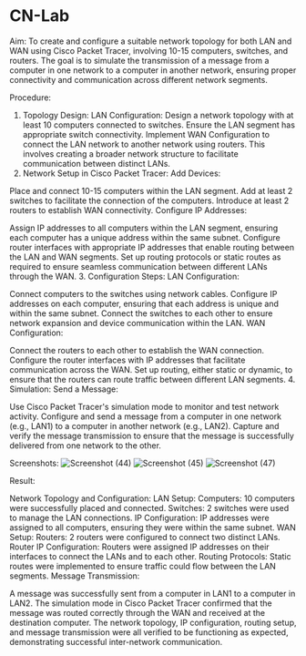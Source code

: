 # CN-Lab
Aim:
To create and configure a suitable network topology for both LAN and WAN using Cisco Packet Tracer, involving 10-15 computers, switches, and routers. The goal is to simulate the transmission of a message from a computer in one network to a computer in another network, ensuring proper connectivity and communication across different network segments.

Procedure:
1. Topology Design:
LAN Configuration:
Design a network topology with at least 10 computers connected to switches. Ensure the LAN segment has appropriate switch connectivity.
Implement WAN Configuration to connect the LAN network to another network using routers. This involves creating a broader network structure to facilitate communication between distinct LANs.
2. Network Setup in Cisco Packet Tracer:
Add Devices:

Place and connect 10-15 computers within the LAN segment.
Add at least 2 switches to facilitate the connection of the computers.
Introduce at least 2 routers to establish WAN connectivity.
Configure IP Addresses:

Assign IP addresses to all computers within the LAN segment, ensuring each computer has a unique address within the same subnet.
Configure router interfaces with appropriate IP addresses that enable routing between the LAN and WAN segments.
Set up routing protocols or static routes as required to ensure seamless communication between different LANs through the WAN.
3. Configuration Steps:
LAN Configuration:

Connect computers to the switches using network cables.
Configure IP addresses on each computer, ensuring that each address is unique and within the same subnet.
Connect the switches to each other to ensure network expansion and device communication within the LAN.
WAN Configuration:

Connect the routers to each other to establish the WAN connection.
Configure the router interfaces with IP addresses that facilitate communication across the WAN.
Set up routing, either static or dynamic, to ensure that the routers can route traffic between different LAN segments.
4. Simulation:
Send a Message:

Use Cisco Packet Tracer's simulation mode to monitor and test network activity.
Configure and send a message from a computer in one network (e.g., LAN1) to a computer in another network (e.g., LAN2).
Capture and verify the message transmission to ensure that the message is successfully delivered from one network to the other.

Screenshots:
![Screenshot (44)](https://github.com/user-attachments/assets/c9d8a37c-ff92-43a7-8aa4-4cfef15ec439)
![Screenshot (45)](https://github.com/user-attachments/assets/742fc49d-8330-4f52-abc1-d8be32cd93b4)
![Screenshot (47)](https://github.com/user-attachments/assets/dc94f6c8-e363-4d61-a0b7-53276cb1e1e3)


Result:

Network Topology and Configuration:
LAN Setup:
Computers: 10 computers were successfully placed and connected.
Switches: 2 switches were used to manage the LAN connections.
IP Configuration: IP addresses were assigned to all computers, ensuring they were within the same subnet.
WAN Setup:
Routers: 2 routers were configured to connect two distinct LANs.
Router IP Configuration: Routers were assigned IP addresses on their interfaces to connect the LANs and to each other.
Routing Protocols: Static routes were implemented to ensure traffic could flow between the LAN segments.
Message Transmission:

A message was successfully sent from a computer in LAN1 to a computer in LAN2.
The simulation mode in Cisco Packet Tracer confirmed that the message was routed correctly through the WAN and received at the destination computer.
The network topology, IP configuration, routing setup, and message transmission were all verified to be functioning as expected, demonstrating successful inter-network communication.
